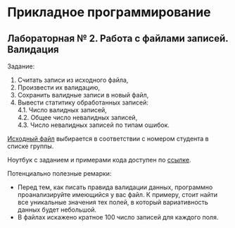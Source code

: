 # Прикладное программирование

## Лабораторная № 2. Работа с файлами записей. Валидация

Задание:

1. Считать записи из исходного файла,  
2. Произвести их валидацию,  
3. Сохранить валидные записи в новый файл,  
4. Вывести статитику обработанных записей:  
4.1. Число валидных записей,  
4.2. Общее число невалидных записей,  
4.3. Число невалидных записей по типам ошибок.  

[Исходный файл](https://drive.google.com/drive/folders/1o5XXZ3aEW6G0LvGiDACSpcp_F3_3G9Dp) выбирается в соответствии с номером студента в списке группы.

Ноутбук с заданием и примерами кода доступен по [ссылке](https://colab.research.google.com/drive/1AOSxwNnqpMqxJHvUUin8mBtN6yzeDQ5v?usp=sharing).

Потенциально полезные ремарки:
* Перед тем, как писать правида валидации данных, программно проанализируйте имеющийся у вас файл. К примеру, стоит найти все уникальные значения тех полей, в который вариативность данных будет небольшой.
* В файлах искажено кратное 100 число записей для каждого поля.
